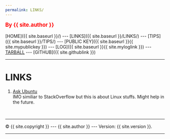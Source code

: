 ```yaml
---
permalink: LINKS/
---
```

<span style="color:red; font-weight:bold; font-size:larger;">By {{ site.author }}</span>
<br><br>
[HOME]({{ site.baseurl }}/) ---
[LINKS]({{ site.baseurl }}/LINKS/) ---
[TIPS]({{ site.baseurl }}/TIPS/) ---
[PUBLIC KEY]({{ site.baseurl }}{{ site.mypublickey }}) ---
[LOG]({{ site.baseurl }}{{ site.myloglink }}) ---
[TARBALL](SandBox/AryaDaffaA.tar.xz) ---
[GITHUB]({{ site.githublink }})
<br>
<hr>

# LINKS

1. [Ask Ubuntu](https://askubuntu.com/)<br>
IMO similiar to StackOverflow but this is about Linux stuffs. Might help in the future.



<br>
<hr>
&copy; {{ site.copyright }} --- {{ site.author }} --- Version: {{ site.version }}.
<hr>
<br>
